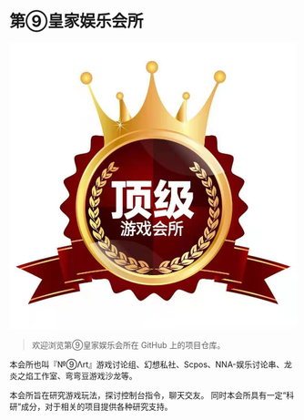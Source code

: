 # 第⑨皇家娱乐会所

![logo](./scpos.jpg)

> 欢迎浏览第⑨皇家娱乐会所在 GitHub 上的项目仓库。

本会所也叫『№⑨Λrt』游戏讨论组、幻想私社、Scpos、NNA-娱乐讨论串、龙炎之焰工作室、弯弯豆游戏沙龙等。

本会所旨在研究游戏玩法，探讨控制台指令，聊天交友。
同时本会所具有一定“科研”成分，对于相关的项目提供各种研究支持。
